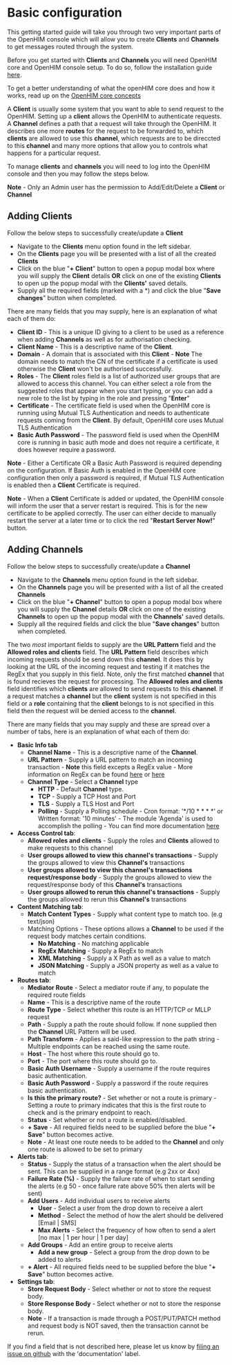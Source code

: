 Basic configuration
===================

This getting started guide will take you through two very important parts of the OpenHIM console which will allow you to create **Clients** and **Channels** to get messages routed through the system.

Before you get started with **Clients** and **Channels** you will need OpenHIM core and OpenHIM console setup. To do so, follow the installation guide [here](/getting-started.html).

To get a better understanding of what the openHIM core does and how it works, read up on the [OpenHIM core concepts](/about.html)

A **Client** is usually some system that you want to able to send request to the OpenHIM. Setting up a **client** allows the OpenHIM to authenticate requests. A **Channel** defines a path that a request will take through the OpenHIM. It describes one more **routes** for the request to be forwarded to, which **clients** are allowed to use this **channel**, which requests are to be direccted to this **channel** and many more options that allow you to controls what happens for a particular request.

To manage **clients** and **channels** you will need to log into the OpenHIM console and then you may follow the steps below.

**Note** - Only an Admin user has the permission to Add/Edit/Delete a **Client** or **Channel**

Adding Clients
--------------

Follow the below steps to successfully create/update a **Client**

* Navigate to the **Clients** menu option found in the left sidebar.
* On the **Clients** page you will be presented with a list of all the created **Clients**
* Click on the blue "**+ Client**" button to open a popup modal box where you will supply the **Client** details **OR** click on one of the existing **Clients** to open up the popup modal with the **Clients'** saved details.
* Supply all the required fields (marked with a *) and click the blue "**Save changes**" button when completed.

There are many fields that you may supply, here is an explanation of what each of them do:

* **Client ID** - This is a unique ID giving to a client to be used as a reference when adding **Channels** as well as for authorisation checking.
* **Client Name** - This is a descriptive name of the **Client**.
* **Domain** - A domain that is associated with this **Client** - **Note** The domain needs to match the CN of the certificate if a certificate is used otherwise the **Client** won't be authorised successfully.
* **Roles** - The **Client** roles field is a list of authorized user groups that are allowed to access this channel. You can either select a role from the suggested roles that appear when you start typing, or you can add a new role to the list by typing in the role and pressing "**Enter**"
* **Certificate** - The certificate field is used when the OpenHIM core is running using Mutual TLS Authentication and needs to authenticate requests coming from the **Client**. By default, OpenHIM core uses Mutual TLS Authentication
* **Basic Auth Password** - The password field is used when the OpenHIM core is running in basic auth mode and does not require a certificate, it does however require a password.

**Note** - Either a Certificate OR a Basic Auth Password is required depending on the configuration. If Basic Auth is enabled in the OpenHIM core configuration then only a password is required, if Mutual TLS Authentication is enabled then a **Client** Certificate is required.

**Note** - When a **Client** Certificate is added or updated, the OpenHIM console will inform the user that a server restart is required. This is for the new certificate to be applied correctly. The user can either decide to manually restart the server at a later time or to click the red "**Restart Server Now!**" button.

Adding Channels
---------------

Follow the below steps to successfully create/update a **Channel**

* Navigate to the **Channels** menu option found in the left sidebar.
* On the **Channels** page you will be presented with a list of all the created **Channels**
* Click on the blue "**+ Channel**" button to open a popup modal box where you will supply the **Channel** details **OR** click on one of the existing **Channels** to open up the popup modal with the **Channels'** saved details.
* Supply all the required fields and click the blue "**Save changes**" button when completed.

The two _most_ important fields to supply are the **URL Pattern** field and the **Allowed roles and clients** field. The **URL Pattern** field describes which incoming requests should be send down this **channel**. It does this by looking at the URL of the incoming request and testing if it matches the RegEx that you supply in this field. Note, only the first matched **channel** that is found recieves the request for processing. The **Allowed roles and clients** field identifies which **clients** are allowed to send requests to this **channel**. If a request matches a **channel** but the **client** system is not specified in this field or a **role** containing that the **client** belongs to is not specified in this field then the request will be denied access to the **channel**.

There are many fields that you may supply and these are spread over a number of tabs, here is an explanation of what each of them do:

* **Basic Info tab**
    * **Channel Name** - This is a descriptive name of the **Channel**.
    * **URL Pattern** - Supply a URL pattern to match an incoming transaction - **Note** this field excepts a RegEx value - More information on RegEx can be found [here](https://developer.mozilla.org/en-US/docs/Web/JavaScript/Guide/Regular_Expressions) or [here](http://www.regular-expressions.info/)
    * **Channel Type** - Select a **Channel** type
        * **HTTP** - Default **Channel** type.
        * **TCP** - Supply a TCP Host and Port
        * **TLS** - Supply a TLS Host and Port
        * **Polling** - Supply a Polling schedule - Cron format: '*/10 * * * *' or Written format: '10 minutes' - The module 'Agenda' is used to accomplish the polling - You can find more documentation [here](https://github.com/rschmukler/agenda)
* **Access Control tab**:
    * **Allowed roles and clients** - Supply the roles and **Clients** allowed to make requests to this channel
    * **User groups allowed to view this channel's transactions** - Supply the groups allowed to view this **Channel's** transactions
    * **User groups allowed to view this channel's transactions request/response body** - Supply the groups allowed to view the request/response body of this **Channel's** transactions
    * **User groups allowed to rerun this channel's transactions** - Supply the groups allowed to rerun this **Channel's** transactions
* **Content Matching tab**:
    * **Match Content Types** - Supply what content type to match too. (e.g text/json)
    * Matching Options - These options allows a **Channel** to be used if the request body matches certain conditions.
        * **No Matching** - No matching applicable
        * **RegEx Matching** - Supply a RegEx to match
        * **XML Matching** - Supply a X Path as well as a value to match
        * **JSON Matching** - Supply a JSON property as well as a value to match
* **Routes tab**:
    * **Mediator Route** - Select a mediator route if any, to populate the required route fields
    * **Name** - This is a descriptive name of the route
    * **Route Type** - Select whether this route is an HTTP/TCP or MLLP request
    * **Path** - Supply a path the route should follow. If none supplied then the **Channel** URL Pattern will be used.
    * **Path Transform** - Applies a said-like expression to the path string - Multiple endpoints can be reached using the same route.
    * **Host** - The host where this route should go to.
    * **Port** - The port where this route should go to.
    * **Basic Auth Username** - Supply a username if the route requires basic authentication.
    * **Basic Auth Password** - Supply a password if the route requires basic authentication.
    * **Is this the primary route?** - Set whether or not a route is primary - Setting a route to primary indicates that this is the first route to check and is the primary endpoint to reach.
    * **Status** - Set whether or not a route is enabled/disabled.
    * **+ Save** - All required fields need to be supplied before the blue "**+ Save**" button becomes active.
    * **Note** - At least one route needs to be added to the **Channel** and only one route is allowed to be set to primary
* **Alerts tab**:
    * **Status** - Supply the status of a transaction when the alert should be sent. This can be supplied in a range format (e.g 2xx or 4xx)
    * **Failure Rate (%)** - Supply the failure rate of when to start sending the alerts (e.g 50 - once failure rate above 50% then alerts will be sent)
    * **Add Users** - Add individual users to receive alerts 
        * **User** - Select a user from the drop down to receive a alert
        * **Method** - Select the method of how the alert should be delivered [Email | SMS]
        * **Max Alerts** - Select the frequency of how often to send a alert [no max | 1 per hour | 1 per day]
    * **Add Groups** - Add an entire group to receive alerts
        * **Add a new group** - Select a group from the drop down to be added to alerts
    * **+ Alert** - All required fields need to be supplied before the blue "**+ Save**" button becomes active.
* **Settings tab**:
    * **Store Request Body** - Select whether or not to store the request body.
    * **Store Response Body** - Select whether or not to store the response body.
    * **Note** - If a transaction is made through a POST/PUT/PATCH method and request body is NOT saved, then the transaction cannot be rerun.

If you find a field that is not described here, please let us know by [filing an issue on github](https://github.com/jembi/openhim-core-js/issues/new) with the 'documentation' label.
